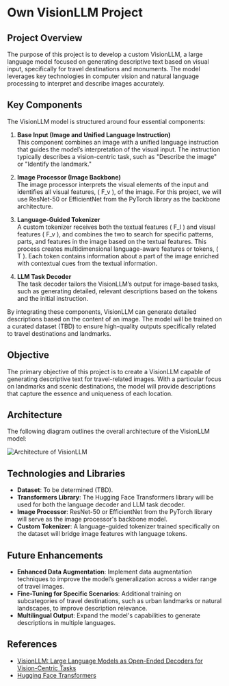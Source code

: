# Own VisionLLM Project

## Project Overview

The purpose of this project is to develop a custom VisionLLM, a large language model focused on generating descriptive text based on visual input, specifically for travel destinations and monuments. The model leverages key technologies in computer vision and natural language processing to interpret and describe images accurately.

## Key Components

The VisionLLM model is structured around four essential components:

1. **Base Input (Image and Unified Language Instruction)**  
   This component combines an image with a unified language instruction that guides the model’s interpretation of the visual input. The instruction typically describes a vision-centric task, such as "Describe the image" or "Identify the landmark."

2. **Image Processor (Image Backbone)**  
   The image processor interprets the visual elements of the input and identifies all visual features, \( F_v \), of the image. For this project, we will use ResNet-50 or EfficientNet from the PyTorch library as the backbone architecture.

3. **Language-Guided Tokenizer**  
   A custom tokenizer receives both the textual features \( F_l \) and visual features \( F_v \), and combines the two to search for specific patterns, parts, and features in the image based on the textual features. This process creates multidimensional language-aware features or tokens, \( T \). Each token contains information about a part of the image enriched with contextual cues from the textual information.

4. **LLM Task Decoder**  
   The task decoder tailors the VisionLLM’s output for image-based tasks, such as generating detailed, relevant descriptions based on the tokens and the initial instruction.

By integrating these components, VisionLLM can generate detailed descriptions based on the content of an image. The model will be trained on a curated dataset (TBD) to ensure high-quality outputs specifically related to travel destinations and landmarks.

## Objective

The primary objective of this project is to create a VisionLLM capable of generating descriptive text for travel-related images. With a particular focus on landmarks and scenic destinations, the model will provide descriptions that capture the essence and uniqueness of each location.

## Architecture

The following diagram outlines the overall architecture of the VisionLLM model:

![Architecture of VisionLLM](https://miro.medium.com/v2/resize:fit:1400/1*ks_dlhAYyXg-LwevejfVEw.png)

## Technologies and Libraries

- **Dataset**: To be determined (TBD).
- **Transformers Library**: The Hugging Face Transformers library will be used for both the language decoder and LLM task decoder.
- **Image Processor**: ResNet-50 or EfficientNet from the PyTorch library will serve as the image processor's backbone model.
- **Custom Tokenizer**: A language-guided tokenizer trained specifically on the dataset will bridge image features with language tokens.

## Future Enhancements

- **Enhanced Data Augmentation**: Implement data augmentation techniques to improve the model’s generalization across a wider range of travel images.
- **Fine-Tuning for Specific Scenarios**: Additional training on subcategories of travel destinations, such as urban landmarks or natural landscapes, to improve description relevance.
- **Multilingual Output**: Expand the model's capabilities to generate descriptions in multiple languages.

## References

- [VisionLLM: Large Language Models as Open-Ended Decoders for Vision-Centric Tasks](https://arxiv.org/abs/2305.11175)
- [Hugging Face Transformers](https://huggingface.co/transformers/)


